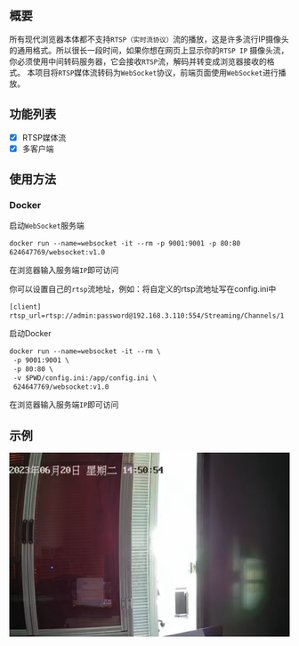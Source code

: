 概要
---
所有现代浏览器本体都不支持`RTSP（实时流协议）`流的播放，这是许多流行IP摄像头的通用格式。所以很长一段时间，如果你想在网页上显示你的`RTSP IP` 摄像头流，你必须使用中间转码服务器，它会接收`RTSP`流，解码并转变成浏览器接收的格式。
本项目将`RTSP`媒体流转码为`WebSocket`协议，前端页面使用`WebSocket`进行播放。
## 功能列表
-[x] RTSP媒体流
-[x] 多客户端
## 使用方法
### Docker
启动`WebSocket`服务端
```
docker run --name=websocket -it --rm -p 9001:9001 -p 80:80 624647769/websocket:v1.0
```
在浏览器输入服务端`IP`即可访问

你可以设置自己的`rtsp`流地址，例如：将自定义的rtsp流地址写在config.ini中
```editorconfig
[client]
rtsp_url=rtsp://admin:password@192.168.3.110:554/Streaming/Channels/1
```
启动Docker
```
docker run --name=websocket -it --rm \
 -p 9001:9001 \
 -p 80:80 \
 -v $PWD/config.ini:/app/config.ini \
 624647769/websocket:v1.0
```
在浏览器输入服务端`IP`即可访问
## 示例
![图片1](images/1.png)